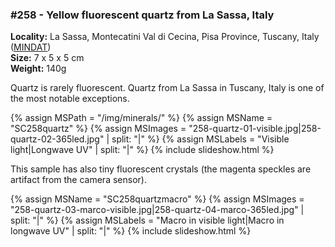 
### #258 - Yellow fluorescent quartz from La Sassa, Italy

**Locality:** La Sassa, Montecatini Val di Cecina, Pisa Province, Tuscany, Italy ([MINDAT](https://www.mindat.org/loc-107392.html))  
**Size:** 7 x 5 x 5 cm   
**Weight:** 140g  

Quartz is rarely fluorescent. Quartz from La Sassa in Tuscany, Italy is one of the most notable exceptions.

{% assign MSPath = "/img/minerals/" %}
{% assign MSName = "SC258quartz" %}
{% assign MSImages = "258-quartz-01-visible.jpg|258-quartz-02-365led.jpg" | split: "|" %}
{% assign MSLabels = "Visible light|Longwave UV" | split: "|" %}
{% include slideshow.html %}

This sample has also tiny fluorescent crystals (the magenta speckles are artifact from the camera sensor).

{% assign MSName = "SC258quartzmacro" %}
{% assign MSImages = "258-quartz-03-marco-visible.jpg|258-quartz-04-marco-365led.jpg" | split: "|" %}
{% assign MSLabels = "Macro in visible light|Macro in longwave UV" | split: "|" %}
{% include slideshow.html %}

